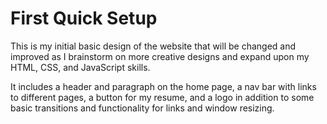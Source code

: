 # First Quick Setup
This is my initial basic design of the website that will be changed and improved as I brainstorm on more creative designs and expand upon my HTML, CSS, and JavaScript skills.

It includes a header and paragraph on the home page, a nav bar with links to different pages, a button for my resume, and a logo in addition to some basic transitions and functionality for links and window resizing.
